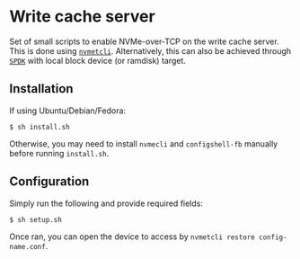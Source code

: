 # Write cache server

Set of small scripts to enable NVMe-over-TCP on the write cache server. This is
done using [`nvmetcli`](http://git.infradead.org/users/hch/nvmetcli.git).
Alternatively, this can also be achieved through [`SPDK`](https://spdk.io/)
with local block device (or ramdisk) target.

## Installation

If using Ubuntu/Debian/Fedora:

```
$ sh install.sh
```

Otherwise, you may need to install `nvmecli` and `configshell-fb` manually
before running `install.sh`.

## Configuration

Simply run the following and provide required fields:

``` $ sh setup.sh ```

Once ran, you can open the device to access by `nvmetcli restore
config-name.conf`.